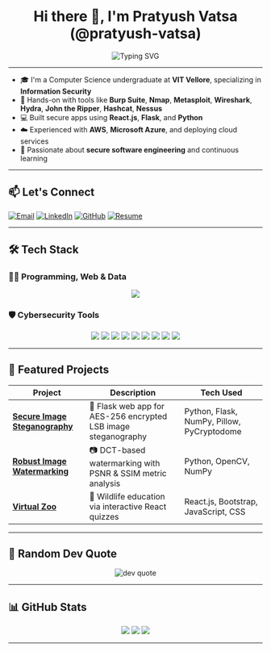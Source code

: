 <h1 align="center">Hi there 👋, I'm Pratyush Vatsa (@pratyush-vatsa)</h1>

<div align="center">
  <img src="https://readme-typing-svg.demolab.com?font=Fira+Code&size=20&pause=1000&color=58A6FF&width=700&lines=Cybersecurity+Enthusiast+%7C+Full-Stack+Developer;Cloud+Explorer+%7C+CS+Undergrad+at+VIT;Building+Secure+and+Scalable+Solutions" alt="Typing SVG" />
</div>

---

- 🎓 I'm a Computer Science undergraduate at **VIT Vellore**, specializing in **Information Security**
- 🔐 Hands-on with tools like **Burp Suite**, **Nmap**, **Metasploit**, **Wireshark**, **Hydra**, **John the Ripper**, **Hashcat**, **Nessus**
- 💻 Built secure apps using **React.js**, **Flask**, and **Python**
- ☁️ Experienced with **AWS**, **Microsoft Azure**, and deploying cloud services
- 🚀 Passionate about **secure software engineering** and continuous learning

---

## 📫 Let's Connect

[![Email](https://img.shields.io/badge/Email-%23117ACA.svg?style=for-the-badge&logo=gmail&logoColor=white)](mailto:pratyushvatsa11@gmail.com)
[![LinkedIn](https://img.shields.io/badge/LinkedIn-%230077B5.svg?style=for-the-badge&logo=linkedin&logoColor=white)](https://www.linkedin.com/in/pratyush-vatsa)
[![GitHub](https://img.shields.io/badge/GitHub-%23181717.svg?style=for-the-badge&logo=github&logoColor=white)](https://github.com/pratyush-vatsa)
[![Resume](https://img.shields.io/badge/Resume-%23666666.svg?style=for-the-badge&logo=readme&logoColor=white)](https://pratyushvatsa.tiiny.site/)

---

## 🛠 Tech Stack

### 👨‍💻 Programming, Web & Data

<p align="center">
  <img src="https://skillicons.dev/icons?i=c,cpp,python,r,js,html,css,react,nodejs,express,flask,tailwind,bootstrap,figma,mysql,sqlite,aws,azure,git,vscode,postman,opencv,linux" />
</p>

### 🛡️ Cybersecurity Tools

<p align="center">
  <img src="https://img.shields.io/badge/Metasploit-2E3A59?style=for-the-badge&logo=metasploit&logoColor=white" />
  <img src="https://img.shields.io/badge/Nmap-214478?style=for-the-badge&logo=nmap&logoColor=white" />
  <img src="https://img.shields.io/badge/Wireshark-1679A7?style=for-the-badge&logo=wireshark&logoColor=white" />
  <img src="https://img.shields.io/badge/Burp%20Suite-F37626?style=for-the-badge&logo=burpsuite&logoColor=white" />
  <img src="https://img.shields.io/badge/Nessus-00758F?style=for-the-badge&logo=tenable&logoColor=white" />
  <img src="https://img.shields.io/badge/Hydra-222222?style=for-the-badge&logo=gnometerminal&logoColor=white" />
  <img src="https://img.shields.io/badge/Hashcat-5A5A5A?style=for-the-badge&logo=hashnode&logoColor=white" />
  <img src="https://img.shields.io/badge/John%20the%20Ripper-0B0B0B?style=for-the-badge&logo=linux&logoColor=white" />
  <img src="https://img.shields.io/badge/PyCryptodome-343A40?style=for-the-badge&logo=python&logoColor=white" />
</p>

---

## 🌟 Featured Projects

| Project | Description | Tech Used |
|--------|-------------|-----------|
| [**Secure Image Steganography**](https://github.com/pratyush-vatsa/Stegnography-Project.git) | 🔐 Flask web app for AES-256 encrypted LSB image steganography | Python, Flask, NumPy, Pillow, PyCryptodome |
| [**Robust Image Watermarking**](https://github.com/pratyush-vatsa/Robust-Digital-Image-Watermarking-Performance-Analysis-.git) | 📷 DCT-based watermarking with PSNR & SSIM metric analysis | Python, OpenCV, NumPy |
| [**Virtual Zoo**](https://github.com/pratyush-vatsa/Virtualzoo) | 🐾 Wildlife education via interactive React quizzes | React.js, Bootstrap, JavaScript, CSS |

---

## 💬 Random Dev Quote

<p align="center">
  <img src="https://quotes-github-readme.vercel.app/api?type=horizontal&theme=dark" alt="dev quote" />
</p>

---

## 📊 GitHub Stats

<p align="center">
  <img src="https://github-readme-stats.vercel.app/api?username=pratyush-vatsa&show_icons=true&theme=github_dark&count_private=true" />
  <img src="https://streak-stats.demolab.com?user=pratyush-vatsa&theme=github-dark-blue" />
  <img src="https://github-readme-stats.vercel.app/api/top-langs/?username=pratyush-vatsa&layout=compact&theme=github_dark" />
</p>

---

<!---
pratyush-vatsa/pratyush-vatsa is a ✨ special ✨ repository because its `README.md` (this file) appears on your GitHub profile.
--->
